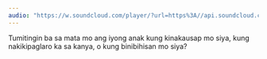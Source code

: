 ```yaml
---
audio: "https://w.soundcloud.com/player/?url=https%3A//api.soundcloud.com/tracks/1470882367%3Fsecret_token%3Ds-GDDW1PnLHUs&color=%23ff5500&auto_play=true&hide_related=false&show_comments=true&show_user=true&show_reposts=false&show_teaser=true&visual=true"
---
```


Tumitingin ba sa mata mo ang iyong anak kung kinakausap mo siya, kung nakikipaglaro ka sa kanya, o kung binibihisan mo siya?